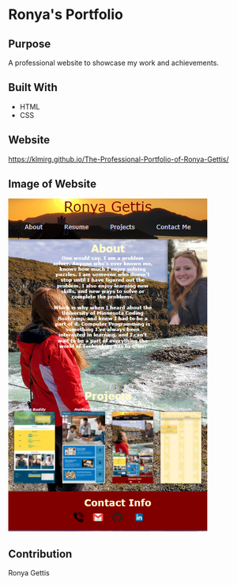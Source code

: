 # Ronya's Portfolio

## Purpose
A professional website to showcase my work and achievements.

## Built With
* HTML
* CSS

## Website
https://klmirg.github.io/The-Professional-Portfolio-of-Ronya-Gettis/

## Image of Website
![](assets/images/PortfolioScreenshot.png)

## Contribution
Ronya Gettis

